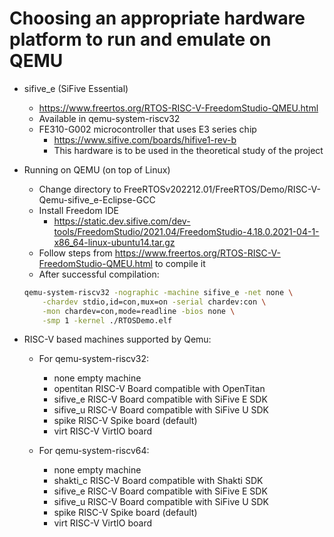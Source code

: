 # Choosing an appropriate hardware platform to run and emulate on QEMU

* sifive_e (SiFive Essential)
    * https://www.freertos.org/RTOS-RISC-V-FreedomStudio-QMEU.html
    * Available in qemu-system-riscv32
    * FE310-G002 microcontroller that uses E3 series chip
        * https://www.sifive.com/boards/hifive1-rev-b
        * This hardware is to be used in the theoretical study of the project

* Running on QEMU (on top of Linux)
    * Change directory to FreeRTOSv202212.01/FreeRTOS/Demo/RISC-V-Qemu-sifive_e-Eclipse-GCC
    * Install Freedom IDE
        * https://static.dev.sifive.com/dev-tools/FreedomStudio/2021.04/FreedomStudio-4.18.0.2021-04-1-x86_64-linux-ubuntu14.tar.gz
    * Follow steps from https://www.freertos.org/RTOS-RISC-V-FreedomStudio-QMEU.html to compile it
    * After successful compilation:
    ```sh
    qemu-system-riscv32 -nographic -machine sifive_e -net none \
        -chardev stdio,id=con,mux=on -serial chardev:con \
        -mon chardev=con,mode=readline -bios none \
        -smp 1 -kernel ./RTOSDemo.elf
    ```


* RISC-V based machines supported by Qemu:

    * For qemu-system-riscv32:
        * none                 empty machine
        * opentitan            RISC-V Board compatible with OpenTitan
        * sifive_e             RISC-V Board compatible with SiFive E SDK
        * sifive_u             RISC-V Board compatible with SiFive U SDK
        * spike                RISC-V Spike board (default)
        * virt                 RISC-V VirtIO board

    * For qemu-system-riscv64:
        * none                 empty machine
        * shakti_c             RISC-V Board compatible with Shakti SDK
        * sifive_e             RISC-V Board compatible with SiFive E SDK
        * sifive_u             RISC-V Board compatible with SiFive U SDK
        * spike                RISC-V Spike board (default)
        * virt                 RISC-V VirtIO board
